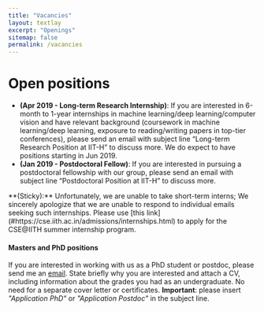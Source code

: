 ```yaml
---
title: "Vacancies"
layout: textlay
excerpt: "Openings"
sitemap: false
permalink: /vacancies
---
```

<h1 class='page-header'>
Open positions
</h1>

- **(Apr 2019 - Long-term Research Internship)**: If you are interested in 6-month to 1-year internships in machine learning/deep learning/computer vision and have relevant background (coursework in machine learning/deep learning, exposure to reading/writing papers in top-tier conferences), please send an email with subject line “Long-term Research Position at IIT-H” to discuss more. We do expect to have positions starting in Jun 2019.
- **(Jan 2019 - Postdoctoral Fellow)**: If you are interested in pursuing a postdoctoral fellowship with our group, please send an email with subject line “Postdoctoral Position at IIT-H” to discuss more.

<div class="well">
**(Sticky):** Unfortunately, we are unable to take short-term interns; We sincerely apologize that we are unable to respond to individual emails seeking such internships. Please use [this link](#https://cse.iith.ac.in/admissions/internships.html) to apply for the CSE@IITH summer internship program.
</div>

#### Masters and PhD positions
If you are interested in working with us as a PhD student or postdoc, please send me an [email](mailto:milan.allan@gmail.com). State briefly why you are interested and attach a CV, including information about the grades you had as an undergraduate. No need for a separate cover letter or certificates. **Important**: please insert _"Application PhD"_ or _"Application Postdoc"_ in the subject line.
